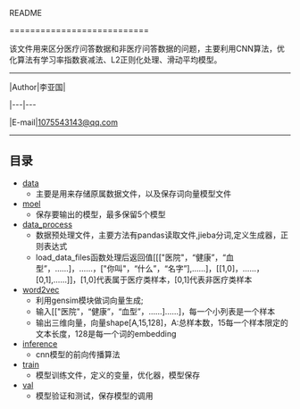 README

===========================

该文件用来区分医疗问答数据和非医疗问答数据的问题，主要利用CNN算法，优化算法有学习率指数衰减法、L2正则化处理、滑动平均模型。

---

|Author|李亚国|

|---|---

|E-mail|1075543143@qq.com

****

## 目录

* [data](./data)
  * 主要是用来存储原属数据文件，以及保存词向量模型文件
* [moel](./model)
  * 保存要输出的模型，最多保留5个模型
* [data_process](./data_process) 
  * 数据预处理文件，主要方法有pandas读取文件,jieba分词,定义生成器，正则表达式
  * load_data_files函数处理后返回值[[["医院"，“健康”，“血型”，……]，……，["你叫"，“什么”，“名字”],……]，[[1,0]，……，[0,1],……]]，[1,0]代表属于医疗类样本，[0,1]代表非医疗类样本
* [word2vec](./word2vec)
  * 利用gensim模块做词向量生成;
  * 输入[["医院"，“健康”，“血型”，……]……]，每一个小列表是一个样本
  * 输出三维向量，向量shape[A,15,128]，A:总样本数，15每一个样本限定的文本长度，128是每一个词的embedding
* [inference](./inference)
  * cnn模型的前向传播算法
* [train](./train)
  * 模型训练文件，定义的变量，优化器，模型保存
* [val](./val)
  * 模型验证和测试，保存模型的调用

